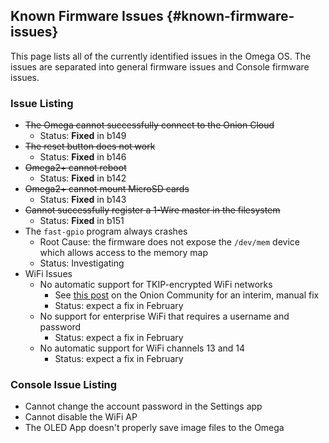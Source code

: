 ## Known Firmware Issues {#known-firmware-issues}

This page lists all of the currently identified issues in the Omega OS. The issues are separated into general firmware issues and Console firmware issues.

### Issue Listing

* ~~The Omega cannot successfully connect to the Onion Cloud~~
    * Status: **Fixed** in b149
* ~~The reset button does not work~~
    * Status: **Fixed** in b146
* ~~Omega2+ cannot reboot~~
    * Status: **Fixed** in b142
* ~~Omega2+ cannot mount MicroSD cards~~
    * Status: **Fixed** in b143
* ~~Cannot successfully register a 1-Wire master in the filesystem~~
    * Status: **Fixed** in b151
* The `fast-gpio` program always crashes
    * Root Cause: the firmware does not expose the `/dev/mem` device which allows access to the memory map
    * Status: Investigating
* WiFi Issues
    * No automatic support for TKIP-encrypted WiFi networks
        * See [this post](https://community.onion.io/topic/1149/omega2-fails-to-connect-to-wifi/25) on the Onion Community for an interim, manual fix
        * Status: expect a fix in February
    * No support for enterprise WiFi that requires a username and password
        * Status: expect a fix in February
    * No automatic support for WiFi channels 13 and 14
        * Status: expect a fix in February


### Console Issue Listing

* Cannot change the account password in the Settings app
* Cannot disable the WiFi AP
* The OLED App doesn't properly save image files to the Omega
